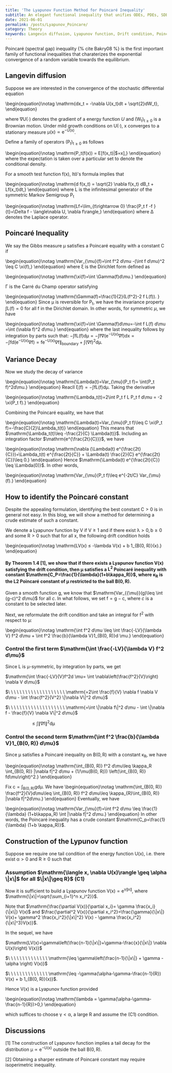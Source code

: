 ```yaml
---
title: 'The Lyapunov Function Method for Poincaré Inequality'
subtitle: An elegant functional inequality that unifies ODEs, PDEs, SDEs, functional analysis, and Riemannian geometry.
date: 2021-06-01
permalink: /posts/Lyapunov_Poincare/
category: Theory
keywords: Langevin diffusion, Lyapunov function, Drift condition, Poincaré Inequality, Carré du Champ operator, Dirichlet form
---
```



Poincaré (spectral gap) inequality {% cite Bakry08 %} is the first important family of functional inequalities that charaterizes the exponential convergence of a random variable towards the equilibrium.


## Langevin diffusion

Suppose we are interested in the convergence of the stochastic differential equation

\begin{equation}\notag
\mathrm{dx_t = -\nabla U(x_t)dt + \sqrt{2}dW_t},
\end{equation}

where $\mathrm{\nabla U(\cdot)}$ denotes the gradient of a energy function $U$ and $\mathrm{(W_t)_{t\geq 0}}$ is a Brownian motion. Under mild growth conditions on $\mathrm{U(\cdot)}$, $\mathrm{x}$ converges to a stationary measure $\mathrm{\mu(x)\propto e^{-U(x)}}$.


Define a family of operators $\mathrm{(P_t)_{t\geq 0}}$ as follows

\begin{equation}\notag
\mathrm{P_t(f(x)) = E[f(x_t)\|$=x],}
\end{equation}
where the expectation is taken over a particular set to denote the conditional density.

For a smooth test function $\mathrm{f(x)}$, Itô's formula implies that

\begin{equation}\notag
\mathrm{d f(x_t) = \sqrt{2} \nabla f(x_t) dB_t + Lf(x_t)dt,}
\end{equation}
where $\mathrm{L}$ is the infinitesimal generator of the symmetric Markov Semigroup $\mathrm{P_t}$ 

\begin{equation}\notag
\mathrm{Lf=\lim_{t\rightarrow 0} \frac{P_t f -f }{t}=\Delta f - \langle\nabla U, \nabla f\rangle,}
\end{equation}
where $\mathrm{\Delta}$ denotes the Laplace operator.

## Poincaré Inequality

We say the Gibbs measure $\mathrm{\mu}$ satisfies a Poincaré equality with a constant $\mathrm{C}$ if

\begin{equation}\notag
\mathrm{Var_{\mu}(f)=\int f^2 d\mu -(\int f d\mu)^2 \leq C \xi(f),}
\end{equation}
where $\mathrm{\xi}$ is the Dirichlet form defined as 

\begin{equation}\notag
\mathrm{\xi(f)=\int \Gamma(f)d\mu.}
\end{equation}

$\mathrm{\Gamma}$ is the Carré du Champ operator satisfying 

\begin{equation}\notag
\mathrm{\Gamma(f)=\frac{1}{2}(L(f^2)-2 f L(f)). }
\end{equation}
Since $\mathrm{\mu}$ is reversible for $\mathrm{P_t}$, we have the invariance property $\mathrm{\int L(f)=0}$ for all f in the Dirichlet domain. In other words, for symmetric $\mu$, we have 

\begin{equation}\notag
\mathrm{\xi(f)=\int \Gamma(f)d\mu=-\int f L(f) d\mu =\int (\nabla f)^2 d\mu.}
\end{equation}
where the last inequality follows by integration by parts such that: $\mathrm{-\int f L(f) d\mu=-\int f\nabla (e^{-U(x)}\nabla f)dx=-\int f d(e^{-U(x)} \nabla f)=f e^{-U(x)} \nabla f\|_{boundary} + \int (\nabla f)^2 d\mu.}$

## Variance Decay

Now we study the decay of variance

\begin{equation}\notag
\mathrm{\Lambda(t)=Var_{\mu}(P_t f)= \int(P_t f)^2d\mu.}
\end{equation}
Reacll $\mathrm{\xi(f)=-\int f L(f) d\mu}$. Taking the derivative

\begin{equation}\notag
\mathrm{\Lambda_t(t)=2\int P_t f L P_t f d\mu = -2 \xi(P_t f).}
\end{equation}

Combining the Poincaré equality, we have that

\begin{equation}\notag
\mathrm{\Lambda(t)=Var_{\mu}(P_t f)\leq C \xi(P_t f)=-\frac{C}{2}\Lambda_t(t)}
\end{equation}
This means that $\mathrm{\Lambda_t(t)\leq -\frac{2}{C} \Lambda(t)}$. Including an integration factor $\mathrm{e^{\frac{2t}{C}}}$, we have

\begin{equation}\notag
\mathrm{\nabla (\Lambda(t) e^{\frac{2t}{C}})=\Lambda_t(t) e^{\frac{2t}{C}} + \Lambda(t) \frac{2}{C} e^{\frac{2t}{C}}\leq 0.}
\end{equation}
Hence $\mathrm{\Lambda(t) e^{\frac{2t}{C}} \leq \Lambda(0)}$. In other words,

\begin{equation}\notag
\mathrm{Var_{\mu}(P_t f)\leq e^{-2t/C} Var_{\mu}(f).}
\end{equation}

## How to identify the Poincaré constant

Despite the appealing formulation, identifying the best constant $\mathrm{C>0}$ is in general not easy. In this blog, we will show a method for determining a crude estimate of such a constant.

We denote a Lyapunov function by $\mathrm{V}$ if $\mathrm{V\geq 1}$ and if there exist $\mathrm{\lambda>0, b\geq 0}$ and some $\mathrm{R > 0}$ such that for all $\mathrm{x}$, the following drift condition holds

\begin{equation}\notag
\mathrm{LV(x) ≤ -\lambda V(x) + b 1_{B(0, R)}(x).}
\end{equation}

#### By Theorem 1.4 [1], we show that if there exists a Lyapunov function $\mathrm{V(x)}$ satisfying the drift condition, then $\mathrm{\mu}$ satisfies a $\mathrm{L^2}$ Poincaré inequality with constant $\mathrm{C_P=\frac{1}{\lambda}(1+b\kappa_R)}$, where $\mathrm{\kappa_R}$ is the L2 Poincaré constant of $\mathrm{\mu}$ restricted to the ball $\mathrm{B(0,R)}$.



Given a smooth function $\mathrm{g}$, we know that $\mathrm{Var_{\{\mu}}(g)\leq \int (g-c)^2 d\mu}$ for all $c$. In what follows, we set $\mathrm{f=g-c}$, where $c$ is a constant to be selected later.

Next, we reformulate the drift condition and take an integral for $\mathrm{f^2}$ with respect to $\mathrm{\mu}$:

\begin{equation}\notag
\mathrm{\int f^2 d\mu \leq \int \frac{-LV}{\lambda V} f^2 d\mu + \int f^2 \frac{b}{\lambda V}1_{B(0, R)}d \mu.}
\end{equation}

### Control the first term $\mathrm{\int \frac{-LV}{\lambda V} f^2 d\mu}$

Since $\mathrm{L}$ is $\mathrm{\mu}$-symmetric, by integration by parts, we get

$\mathrm{\int \frac{-LV}{V}f^2d \mu= \int \nabla\left(\frac{f^2}{V}\right) \nabla V d\mu}$

$\ \ \ \ \ \ \ \ \ \ \ \ \ \ \ \ \ \ \ \  \mathrm{=2\int \frac{f}{V} \nabla f \nabla V d\mu  - \int \frac{f^2}{V^2} \|\nabla V\|^2 d\mu}$

$\ \ \ \ \ \ \ \ \ \ \ \ \ \ \ \ \ \ \ \ \mathrm{=\int \|\nabla f\|^2 d\mu - \int \|\nabla f - \frac{f}{V} \nabla V\|^2 d\mu}$

$\ \ \ \ \ \ \ \ \ \ \ \ \ \ \ \ \ \ \ \ \mathrm{\leq \int \|\nabla f\|^2 d\mu}$

### Control the second term $\mathrm{\int f^2 \frac{b}{\lambda V}1_{B(0, R)} d\mu}$

Since $\mathrm{\mu}$ satisfies a Poincaré inequality on $\mathrm{B(0, R)}$ with a constant $\mathrm{\kappa_R}$, we have

\begin{equation}\notag
\mathrm{\int_{B(0, R)} f^2 d\mu\leq \kappa_R \int_{B(0, R)} \|\nabla f\|^2 d\mu + (1/\mu(B(0, R))) \left(\int_{B(0, R)} fd\mu\right)^2.}
\end{equation}

Fix $\mathrm{c=\int_{B(0, R)} gd\mu}$. We have
\begin{equation}\notag
\mathrm{\int_{B(0, R)} \frac{f^2}{V}d\mu\leq \int_{B(0, R)} f^2 d\mu\leq \kappa_{R}\int_{B(0, R)} \|\nabla f\|^2d\mu.}
\end{equation}
Eventually, we have

\begin{equation}\notag
\mathrm{Var_{\mu}(f)=\int f^2 d\mu \leq \frac{1}{\lambda} (1+b\kappa_R) \int \|\nabla f\|^2 d\mu.}
\end{equation}
In other words, the Poincaré inequality has a crude constant $\mathrm{C_p=\frac{1}{\lambda} (1+b \kappa_R)}$.

## Construction of the Lypunov function

Suppose we require one tail condition of the energy function $\mathrm{U(x)}$, i.e. there exist $\mathrm{\alpha >0}$ and $\mathrm{R\geq 0}$ such that

### Assumption $\mathrm{\langle x, \nabla U(x)\rangle \geq \alpha \|x\|$ for all $\|x\|\geq R}$ (C1)

Now it is sufficient to build a Lyapunov function $\mathrm{V(x)=e^{\gamma \|x\|}}$, where $\mathrm{\|x\|=\sqrt{\sum_{i=1}^n x_i^2}}$.

Note that $\mathrm{\frac{\partial V(x)}{\partial x_i}= \gamma \frac{x_i}{\|x\|} V(x)$ and $\frac{\partial^2 V(x)}{\partial x_i^2}=\frac{\gamma}{\|x\|} V(x)+ \gamma^2 \frac{x_i^2}{\|x\|^2} V(x) - \gamma \frac{x_i^2}{\|x\|^3}V(x)}$. 

In the sequel, we have

$\mathrm{LV(x)=\gamma\left(\frac{n-1}{\|x\|}+\gamma-\frac{x}{\|x\|} \nabla U(x)\right) V(x)}$

$\ \ \ \ \ \ \ \ \ \ \ \ \ \ \mathrm{\leq \gamma\left(\frac{n-1}{\|x\|} + \gamma -\alpha \right) V(x)}$

$\ \ \ \ \ \ \ \ \ \ \ \ \ \ \mathrm{\leq -\gamma(\alpha-\gamma-\frac{n-1}{R}) V(x) + b 1_{B(0, R)}(x)}$.

Hence $\mathrm{V(x)}$ is a Lyapunov function provided

\begin{equation}\notag
\mathrm{\lambda = \gamma(\alpha-\gamma-\frac{n-1}{R})>0,}
\end{equation}

which suffices to choose $\mathrm{\gamma<\alpha}$, a large $\mathrm{R}$ and assume the (C1) condition.
 
## Discussions

[1] The construction of Lyapunov function implies a tail decay for the distribution $\mathrm{\mu\propto e^{-U(x)}}$ outside the ball $\mathrm{B(0, R)}$.

[2] Obtaining a sharper estimate of Poincaré constant may require isoperimetric inequality.

